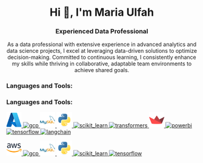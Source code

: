 <h1 align="center">Hi 👋, I'm Maria Ulfah</h1>
<h3 align="center">Experienced Data Professional</h3>

<p align="center">
As a data professional with extensive experience in advanced analytics and data science projects, I excel at leveraging data-driven solutions to optimize decision-making. Committed to continuous learning, I consistently enhance my skills while thriving in collaborative, adaptable team environments to achieve shared goals.
</p>


<h3 align="left">Languages and Tools:</h3>


<h3 align="left">Languages and Tools:</h3>
<p align="left"> 
  <a href="https://azure.microsoft.com" target="_blank"> 
    <img src="https://raw.githubusercontent.com/devicons/devicon/master/icons/azure/azure-original.svg" alt="azure" width="40" height="40"/> 
  </a> 
  <a href="https://cloud.google.com" target="_blank"> 
    <img src="https://www.vectorlogo.zone/logos/google_cloud/google_cloud-icon.svg" alt="gcp" width="40" height="40"/> 
  </a> 
  <a href="https://www.mysql.com/" target="_blank"> 
    <img src="https://raw.githubusercontent.com/devicons/devicon/master/icons/mysql/mysql-original-wordmark.svg" alt="mysql" width="40" height="40"/> 
  </a> 
  <a href="https://www.python.org" target="_blank"> 
    <img src="https://raw.githubusercontent.com/devicons/devicon/master/icons/python/python-original.svg" alt="python" width="40" height="40"/> 
  </a> 
  <a href="https://scikit-learn.org/" target="_blank"> 
    <img src="https://upload.wikimedia.org/wikipedia/commons/0/05/Scikit_learn_logo_small.svg" alt="scikit_learn" width="40" height="40"/> 
  </a> 
  <a href="https://huggingface.co/transformers/" target="_blank"> 
    <img src="https://huggingface.co/blog/assets/59_transformers_philosophy/transformers.png" alt="transformers" width="40" height="40"/> 
  </a> 
  <a href="https://streamlit.io/" target="_blank"> 
    <img src="https://raw.githubusercontent.com/devicons/devicon/master/icons/streamlit/streamlit-original.svg" alt="streamlit" width="40" height="40"/> 
  </a> 
  <a href="https://powerbi.microsoft.com/" target="_blank"> 
    <img src="https://www.bs-concepts.com/wp-content/uploads/2019/06/microsoft-power-bi-shop-logo-1.png" alt="powerbi" width="40" height="40"/> 
  </a> 
  <a href="https://www.tensorflow.org" target="_blank"> <img src="https://www.vectorlogo.zone/logos/tensorflow/tensorflow-icon.svg" alt="tensorflow" width="40" height="40"/>
  </a> 
  <a href="https://www.langchain.com" target="_blank"> <img src="https://agile-systems.de/wp-content/uploads/2024/03/LangChain-Logo.png" alt="langchain" width="40" height="40"/>
  </a> 
</p>






<p align="left"> <a href="https://aws.amazon.com" target="_blank"> <img src="https://raw.githubusercontent.com/devicons/devicon/master/icons/amazonwebservices/amazonwebservices-original-wordmark.svg" alt="aws" width="40" height="40"/> </a> <a href="https://cloud.google.com" target="_blank"> <img src="https://www.vectorlogo.zone/logos/google_cloud/google_cloud-icon.svg" alt="gcp" width="40" height="40"/> </a> <a href="https://www.mysql.com/" target="_blank"> <img src="https://raw.githubusercontent.com/devicons/devicon/master/icons/mysql/mysql-original-wordmark.svg" alt="mysql" width="40" height="40"/> </a> <a href="https://www.python.org" target="_blank"> <img src="https://raw.githubusercontent.com/devicons/devicon/master/icons/python/python-original.svg" alt="python" width="40" height="40"/> </a> <a href="https://scikit-learn.org/" target="_blank"> <img src="https://upload.wikimedia.org/wikipedia/commons/0/05/Scikit_learn_logo_small.svg" alt="scikit_learn" width="40" height="40"/> </a> <a href="https://www.tensorflow.org" target="_blank"> <img src="https://www.vectorlogo.zone/logos/tensorflow/tensorflow-icon.svg" alt="tensorflow" width="40" height="40"/> </a> </p>

